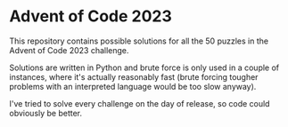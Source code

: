 # Advent of Code 2023

This repository contains possible solutions for all the 50 puzzles in the Advent of Code 2023 challenge.

Solutions are written in Python and brute force is only used in a couple of instances, where it's actually reasonably fast (brute forcing tougher problems with an interpreted language would be too slow anyway).

I've tried to solve every challenge on the day of release, so code could obviously be better.
